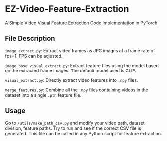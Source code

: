 # EZ-Video-Feature-Extraction
A Simple Video Visual Feature Extraction Code Implementation in PyTorch

## File Description
`image_extract.py`: Extract video frames as JPG images at a frame rate of fps=1. FPS can be adjusted.

`image_base_visual_extract.py`: Extract feature files using the model based on the extracted frame images. The default model used is CLIP.

`visual_extract.py`: Directly extract video features into `.npy` files.

`merge_features.py`: Combine all the `.npy` files containing videos in the dataset into a single `.pth` feature file.

## Usage
Go to `/utils/make_path_csv.py` and modify your video path, dataset division, feature paths. Try to run and see if the correct CSV file is generated. This file can be called in any Python script for feature extraction.
